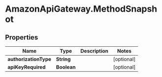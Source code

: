 # AmazonApiGateway.MethodSnapshot

## Properties

Name | Type | Description | Notes
------------ | ------------- | ------------- | -------------
**authorizationType** | **String** |  | [optional] 
**apiKeyRequired** | **Boolean** |  | [optional] 


